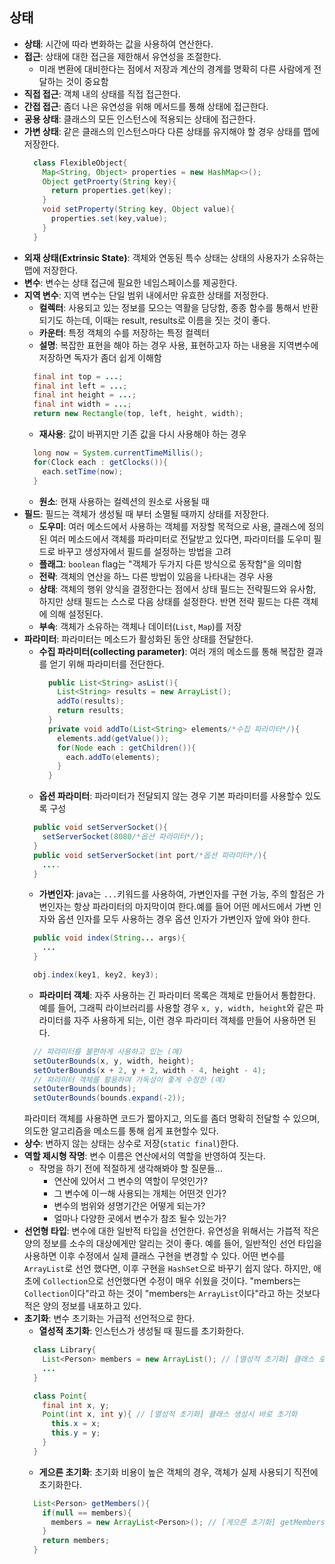 ## 상태
- __상태__: 시간에 따라 변화하는 값을 사용하여 연산한다.
- __접근__: 상태에 대한 접근을 제한해서 유연성을 조절한다.
  - 미래 변환에 대비한다는 점에서 저장과 계산의 경계를 명확히 다른 사람에게 전달하는 것이 중요함
- __직접 접근__: 객체 내의 상태를 직접 접근한다.
- __간접 접근__: 좀더 나은 유연성을 위해 메서드를 통해 상태에 접근한다.
- __공용 상태__: 클래스의 모든 인스턴스에 적용되는 상태에 접근한다.
- __가변 상태__: 같은 클래스의 인스턴스마다 다른 상태를 유지해야 할 경우 상태를 맵에 저장한다.
  ```java
    class FlexibleObject{
      Map<String, Object> properties = new HashMap<>();
      Object getProerty(String key){
        return properties.get(key);
      }
      void setProperty(String key, Object value){
        properties.set(key,value);
      }
    }
  ```
- __외재 상태(Extrinsic State)__: 객체와 연동된 특수 상태는 상태의 사용자가 소유하는 맵에 저장한다.
- __변수__: 변수는 상태 접근에 필요한 네임스페이스를 제공한다.
- __지역 변수__: 지역 변수는 단일 범위 내에서만 유효한 상태를 저정한다.
  - __컬렉터__: 사용되고 있는 정보를 모으는 역활을 담당함, 종종 함수를 통해서 반환되기도 하는데, 이때는
  result, results로 이름을 짓는 것이 좋다.
  - __카운터__: 특정 객체의 수를 저장하는 특정 컬렉터
  - __설명__: 복잡한 표현을 해야 하는 경우 사용, 표현하고자 하는 내용을 지역변수에 저장하면 독자가 좀더 쉽게 이해함
  ```java
    final int top = ...;
    final int left = ...;
    final int height = ...;
    final int width = ...;
    return new Rectangle(top, left, height, width);
  ```
  - __재사용__: 값이 바뀌지만 기존 값을 다시 사용해야 하는 경우
  ```java
    long now = System.currentTimeMillis();
    for(Clock each : getClocks()){
      each.setTime(now);
    }
  ```
  - __원소__: 현재 사용하는 컬렉션의 원소로 사용될 때
- __필드__: 필드는 객체가 생성될 때 부터 소멸될 때까지 상태를 저장한다.
  - __도우미__: 여러 메소드에서 사용하는 객체를 저장할 목적으로 사용,
  클래스에 정의된 여러 메소드에서 객체를 파라미터로 전달받고 있다면, 파라미터를 도우미 필드로 바꾸고
  생성자에서 필드를 설정하는 방법을 고려
  - __플래그__: ```boolean``` flag는 "객체가 두가지 다른 방식으로 동작함"을 의미함
  - __전략__: 객체의 연산을 하느 다른 방법이 있음을 나타내는 경우 사용
  - __상태__: 객체의 행위 양식을 결정한다는 점에서 상태 필드는 전략필드와 유사함, 하지만 상태 필드는
  스스로 다음 상태를 설정한다. 반면 전략 필드는 다른 객체에 의해 설정된다.
  - __부속__: 객체가 소유하는 객체나 데이터(```List```, ```Map```)를 저장
- __파라미터__: 파라미터는 메소드가 활성화된 동안 상태를 전달한다.
  - __수집 파라미터(collecting parameter)__: 여러 개의 메소드를 통해 복잡한 결과를 얻기 위해 파라미터를 전단한다.
    ```java
      public List<String> asList(){
        List<String> results = new ArrayList();
        addTo(results);
        return results;
      }
      private void addTo(List<String> elements/*수집 파라미터*/){
        elements.add(getValue());
        for(Node each : getChildren()){
          each.addTo(elements);
        }
      }
    ```
  - __옵션 파라미터__: 파라미터가 전달되지 않는 경우 기본 파라미터를 사용할수 있도록 구성
  ```java
    public void setServerSocket(){
      setServerSocket(8080/*옵션 파라미터*/);
    }
    public void setServerSocket(int port/*옵션 파라미터*/){
      ....
    }
  ```
  - __가변인자__: java는 ```...```키워드를 사용하여, 가변인자를 구현 가능,
  주의 할점은 가변인자는 항상 파라미터의 마지막이여 한다.예를 들어 어떤 메서드에서 가변 인자와 옵션 인자를
  모두 사용하는 경우 옵션 인자가 가변인자 앞에 와야 한다.
  ```java
    public void index(String... args){
      ...
    }

    obj.index(key1, key2, key3);
  ```
  - __파라미터 객체__: 자주 사용하는 긴 파라미터 목록은 객체로 만들어서 통합한다.
  예를 들어, 그래픽 라이브러리를 사용할 경우 ```x, y, width, height```와 같은 파라미터를
  자주 사용하게 되는, 이런 경우 파라미터 객체를 만들어 사용하면 된다.
  ```java
    // 파라미터를 불편하게 사용하고 있는 (예)
    setOuterBounds(x, y, width, height);
    setOuterBounds(x + 2, y + 2, width - 4, height - 4);
    // 파라미터 객체를 활용하여 가독성이 좋게 수정한 (예)
    setOuterBounds(bounds);
    setOuterBounds(bounds.expand(-2));
  ```
  파라미터 객체를 사용하면 코드가 짧아지고, 의도를 좀더 명확히 전달할 수 있으며,
  의도한 알고리즘을 메소드를 통해 쉽게 표현할수 있다.
- __상수__: 변하지 않는 상태는 상수로 저장(```static final```)한다.
- __역할 제시형 작명__: 변수 이름은 연산에서의 역할을 반영하여 짓는다.
  - 작명을 하기 전에 적절하게 생각해봐야 할 질문들...
    - 연산에 있어서 그 변수의 역할이 무엇인가?
    - 그 변수에 이ㅡ해 사용되는 개체는 어떤것 인가?
    - 변수의 범위와 셩명기간은 어떻게 되는가?
    - 얼마나 다양한 곳에서 변수가 참조 될수 있는가?
- __선언형 타입__: 변수에 대한 일반적 타입을 선언한다. 유연성을 위해서는 가븝적 작은 양의 정보를 소수의
대상에게만 알리는 것이 좋다. 예를 들어, 일반적인 선언 타입을 사용하면 이후 수정에서 실제 클래스 구현을
변경할 수 있다. 어떤 변수를 ```ArrayList```로 선언 했다면, 이후 구현을 ```HashSet```으로 바꾸기 쉽지 않다.
하지만, 애초에 ```Collection```으로 선언했다면 수정이 매우 쉬웠을 것이다.
"members는 ```Collection```이다"라고 하는 것이 "members는 ```ArrayList```이다"라고 하는 것보다 적은 양의 정보를 내포하고 있다.
- __초기화__: 변수 초기화는 가급적 선언적으로 한다.
  - __열성적 초기화__: 인스턴스가 생성될 때 필드를 초기화한다.
  ```java
    class Library{
      List<Person> members = new ArrayList(); // [열성적 초기화] 클래스 로딩시 바로 초기화
      ...
    }

    class Point{
      final int x, y;
      Point(int x, int y){ // [열성적 초기화] 클래스 생성시 바로 초기화
        this.x = x;
        this.y = y;
      }
    }
  ```
  - __게으른 초기화__: 초기화 비용이 높은 객체의 경우, 객체가 실제 사용되기 직전에 초기화한다.
  ```java
    List<Person> getMembers(){
      if(null == members){
        members = new ArrayList<Person>(); // [게으른 초기화] getMembers가 호출될때 초기화
      }
      return members;
    }

  ```
